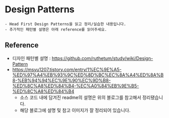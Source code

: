 # Design Patterns
```
- Head First Design Patterns을 읽고 정리/실습한 내용입니다.
- 추가적인 패턴별 설명은 아래 reference를 읽어주세요.
```

## Reference
- 디자인 패턴별 설명 : https://github.com/ruthetum/study/wiki/Design-Pattern
- https://msyu1207.tistory.com/entry/1%EC%9E%A5-%ED%97%A4%EB%93%9C%ED%8D%BC%EC%8A%A4%ED%8A%B8-%EB%94%94%EC%9E%90%EC%9D%B8-%ED%8C%A8%ED%84%B4-%EC%A0%84%EB%9E%B5-%ED%8C%A8%ED%84%B4
    - 소스 코드 내에 담겨진 readme의 설명은 위의 블로그를 참고해서 정리됐습니다.
    - 해당 블로그에 설명 및 참고 이미지가 잘 정리되어 있습니다.